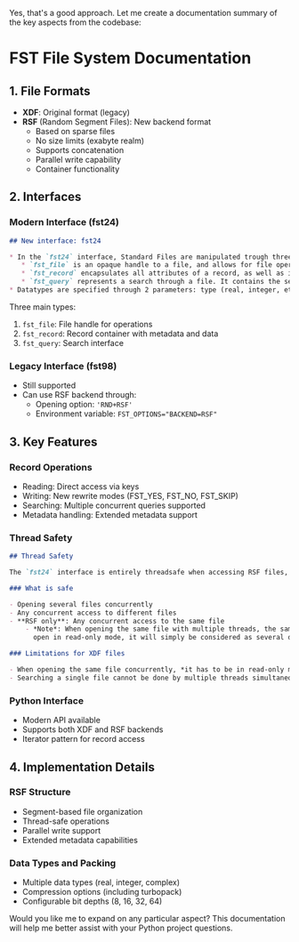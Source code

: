 Yes, that's a good approach. Let me create a documentation summary of the key aspects from the codebase:

# FST File System Documentation

## 1. File Formats
- **XDF**: Original format (legacy)
- **RSF** (Random Segment Files): New backend format
  - Based on sparse files
  - No size limits (exabyte realm)
  - Supports concatenation
  - Parallel write capability
  - Container functionality

## 2. Interfaces

### Modern Interface (fst24)

```44:50:librmn/src/fst/README.md
## New interface: fst24

* In the `fst24` interface, Standard Files are manipulated trough three derived types (or structs, in C)
   * `fst_file` is an opaque handle to a file, and allows for file operations like opening, searching, reading and writing.
   * `fst_record` encapsulates all attributes of a record, as well as its data. It represents an item that is written to or read from a file.
   * `fst_query` represents a search through a file. It contains the search criteria as well as the current position of the search within the file.
* Datatypes are specified through 2 parameters: type (real, integer, etc.) and size (in number of bits). This avoids the need to specify size separately before a read/write operation.
```


Three main types:
1. `fst_file`: File handle for operations
2. `fst_record`: Record container with metadata and data
3. `fst_query`: Search interface

### Legacy Interface (fst98)
- Still supported
- Can use RSF backend through:
  - Opening option: `'RND+RSF'`
  - Environment variable: `FST_OPTIONS="BACKEND=RSF"`

## 3. Key Features

### Record Operations
- Reading: Direct access via keys
- Writing: New rewrite modes (FST_YES, FST_NO, FST_SKIP)
- Searching: Multiple concurrent queries supported
- Metadata handling: Extended metadata support

### Thread Safety

```124:140:librmn/src/fst/README.md
## Thread Safety

The `fst24` interface is entirely threadsafe when accessing RSF files, but has some threading limitations when XDF files are involved.

### What is safe

- Opening several files concurrently
- Any concurrent access to different files
- **RSF only**: Any concurrent access to the same file
    - *Note*: When opening the same file with multiple threads, the same rules as for parallel write must be followed. If the file is
      open in read-only mode, it will simply be considered as several different files by the API.

### Limitations for XDF files

- When opening the same file concurrently, *it has to be in read-only mode*.
- Searching a single file cannot be done by multiple threads simultaneously

```


### Python Interface
- Modern API available
- Supports both XDF and RSF backends
- Iterator pattern for record access

## 4. Implementation Details

### RSF Structure
- Segment-based file organization
- Thread-safe operations
- Parallel write support
- Extended metadata capabilities

### Data Types and Packing
- Multiple data types (real, integer, complex)
- Compression options (including turbopack)
- Configurable bit depths (8, 16, 32, 64)

Would you like me to expand on any particular aspect? This documentation will help me better assist with your Python project questions.
